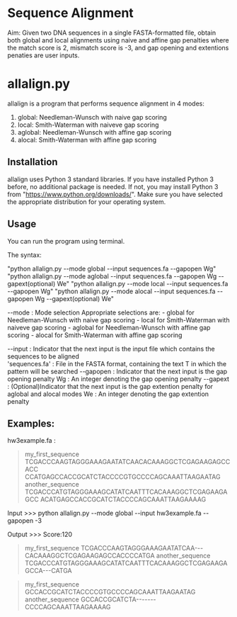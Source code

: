 # Sequence Alignment
Aim: Given two DNA sequences in a single FASTA-formatted file, obtain
both global and local alignments using naive and affine gap penalties
where the match score is 2, mismatch score is -3, and gap opening and 
extentions penaties are user inputs.

# allalign.py

allalign is a program that performs sequence alignment in 4 modes:
1. global: Needleman-Wunsch with naive gap scoring
2. local: Smith-Waterman with naiveve gap scoring
3. aglobal: Needleman-Wunsch with affine gap scoring
4. alocal: Smith-Waterman with affine gap scoring 

## Installation

allalign uses Python 3 standard libraries.
If you have installed Python 3 before, no additional package is needed.
If not, you may install Python 3 from "https://www.python.org/downloads/".
Make sure you have selected the appropriate distribution for your operating system.

## Usage

You can run the program using terminal.

The syntax:

"python allalign.py --mode global --input sequences.fa --gapopen Wg"
"python allalign.py --mode aglobal --input sequences.fa --gapopen Wg --gapext(optional) We"
"python allalign.py --mode local --input sequences.fa --gapopen Wg"
"python allalign.py --mode alocal --input sequences.fa --gapopen Wg --gapext(optional) We"

--mode				: Mode selection
					Appropriate selections are:
					- global for Needleman-Wunsch with naive gap scoring
					- local for Smith-Waterman with naiveve gap scoring
					- aglobal for Needleman-Wunsch with affine gap scoring
                    - alocal for Smith-Waterman with affine gap scoring 
					
--input			: Indicator that the next input is the input file which contains the sequences to be aligned	  
'sequences.fa' 	: File in the FASTA format, containing the text T in which the pattern will be searched
--gapopen		: Indicator that the next input is the gap opening penalty
Wg				: An integer denoting the gap opening penalty
--gapext		: (Optional)Indicator that the next input is the gap extention penalty for aglobal and alocal modes
We				: An integer denoting the gap extention penalty

## Examples:

hw3example.fa :
>my_first_sequence
TCGACCCAAGTAGGGAAAGAATATCAACACAAAGGCTCGAGAAGAGCCACC
CCATGAGCCACCGCATCTACCCCGTGCCCCAGCAAATTAAGAATAG
>another_sequence
TCGACCCATGTAGGGAAAGCATATCAATTTCACAAAGGCTCGAGAAGAGCC
ACATGAGCCACCGCATCTACCCCAGCAAATTAAGAAAAG

Input >>> python allalign.py --mode global --input hw3example.fa --gapopen -3

Output >>>
Score:120

>my_first_sequence TCGACCCAAGTAGGGAAAGAATATCAA---CACAAAGGCTCGAGAAGAGCCACCCCATGA
>another_sequence  TCGACCCATGTAGGGAAAGCATATCAATTTCACAAAGGCTCGAGAAGAGCCA---CATGA

>my_first_sequence GCCACCGCATCTACCCCGTGCCCCAGCAAATTAAGAATAG
>another_sequence  GCCACCGCATCTA-------CCCCAGCAAATTAAGAAAAG
